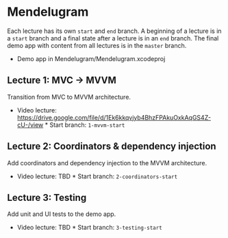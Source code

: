 # Mendelugram

Each lecture has its own `start` and `end` branch. A beginning of a lecture is in a `start` branch and a final state after a lecture is in an `end` branch. The final demo app with content from all lectures is in the `master` branch.

* Demo app in Mendelugram/Mendelugram.xcodeproj

## Lecture 1: MVC -> MVVM

Transition from MVC to MVVM architecture.

* Video lecture: https://drive.google.com/file/d/1Ek6kkqvjyb4BhzFPAkuOxkAqGS4Z-cU-/view
* Start branch: `1-mvvm-start`


## Lecture 2: Coordinators & dependency injection

Add coordinators and dependency injection to the MVVM architecture.

* Video lecture: TBD
* Start branch: `2-coordinators-start`

## Lecture 3: Testing

Add unit and UI tests to the demo app.

* Video lecture: TBD
* Start branch: `3-testing-start`
